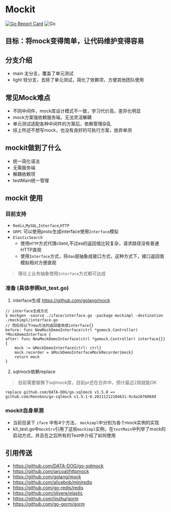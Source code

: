 # Mockit
[![Go Report Card](https://goreportcard.com/badge/github.com/shihuo-cn/mockit)](https://goreportcard.com/report/github.com/shihuo-cn/mockit)
![Go](https://github.com/shihuo-cn/mockit/workflows/Go/badge.svg)
## 目标：将mock变得简单，让代码维护变得容易
## 分支介绍
- main 主分支，覆盖了单元测试
- light 轻分支，去除了单元测试，简化了依赖项，方便其他团队使用
## 常见Mock难点
- 不同中间件，mock库设计模式不一致，学习代价高，差异化明显
- mock方案强依赖服务端，无法灵活解耦
- 单元测试适配各种中间件的方案后，依赖管理杂乱
- 综上所述不想写mock，也没有良好的可执行方案，放弃单测
## mockit做到了什么
- 统一简化语法
- 无需服务端
- 解耦依赖项
- testMain统一管理

## mockit 使用
### 目前支持
- `Redis`,`MySQL`,`Interface`,`HTTP`
- `GRPC` 可以使用proto生成interface使用`Interface`模拟
- `ElasticSearch`
    + 使用`HTTP`方式代理client,不过es的返回值比较复杂，请求路径没有普通HTTP直观
    + 使用`Interface`方式，将`dao`层抽象成接口方式，这种方式下，接口返回值模拟相对方便直观

> 理论上业务抽象使用`Interface`方式都可达成

### 准备 (具体参照kit_test.go)
1. interface生成 https://github.com/golang/mock
```golang
// interface生成方式
$ mockgen -source ./iface/interface.go -package mockimpl -destination ./mockimpl/interface.go
// 而后将以下new方法的返回值改成interface{}
before: func NewMockDemoInterface(ctrl *gomock.Controller) *MockDemoInterface {
after: func NewMockDemoInterface(ctrl *gomock.Controller) interface{}} {
    mock := &MockDemoInterface{ctrl: ctrl}
    mock.recorder = &MockDemoInterfaceMockRecorder{mock}
    return mock
}
``` 
2. sqlmock依赖replace
> 目前需要替换下sqlmock库，目前pr还在合并中，预计最近2周就能OK
```
replace github.com/DATA-DOG/go-sqlmock v1.5.0 => github.com/Rennbon/go-sqlmock v1.5.1-0.20211212104631-9c4a20760689
```
### mockit自身单测
- 当前目录下 `iface` 中有4个方法， `mockimpl`中分别为各个mock实例的实现
- kit_test.go中`mockSrv`引用了这些`mockimpl`实例，在`testMain`中列举了mock的启动方式，并且在之后所有的Test中介绍了如何使用

## 引用传送
- https://github.com/DATA-DOG/go-sqlmock
- https://github.com/jarcoal/httpmock
- https://github.com/golang/mock
- https://github.com/alicebob/miniredis
- https://github.com/go-redis/redis
- https://github.com/olivere/elastic
- https://github.com/jinzhu/gorm
- https://github.com/go-gorm/gorm

